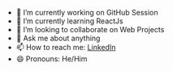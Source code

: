 - 🔭 I’m currently working on GitHub Session
- 🌱 I’m currently learning ReactJs
- 👯 I’m looking to collaborate on Web Projects
- 💬 Ask me about anything
- 📫 How to reach me: [LinkedIn](https://www.linkedin.com/in/afaqmnsr/)
- 😄 Pronouns: He/Him
